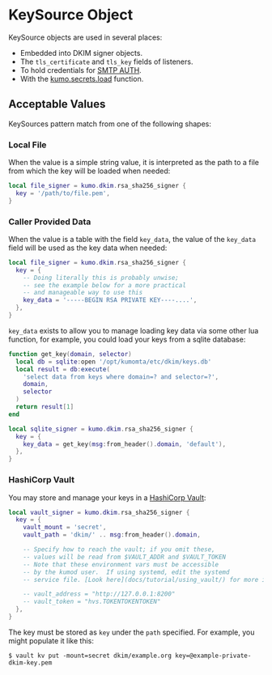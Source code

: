 # KeySource Object

KeySource objects are used in several places:

* Embedded into DKIM signer objects.
* The `tls_certificate` and `tls_key` fields of listeners.
* To hold credentials for [SMTP AUTH](./kumo/make_egress_path/smtp_auth_plain_password.md).
* With the [kumo.secrets.load](kumo.secrets/load.md) function.

## Acceptable Values

KeySources pattern match from one of the following shapes:

### Local File

When the value is a simple string value, it is interpreted as
the path to a file from which the key will be loaded when needed:

```lua
local file_signer = kumo.dkim.rsa_sha256_signer {
  key = '/path/to/file.pem',
}
```

### Caller Provided Data

When the value is a table with the field `key_data`,
the value of the `key_data` field will be used as the key
data when needed:

```lua
local file_signer = kumo.dkim.rsa_sha256_signer {
  key = {
    -- Doing literally this is probably unwise;
    -- see the example below for a more practical
    -- and manageable way to use this
    key_data = '-----BEGIN RSA PRIVATE KEY----....',
  },
}
```

`key_data` exists to allow you to manage loading key data
via some other lua function, for example, you could load
your keys from a sqlite database:

```lua
function get_key(domain, selector)
  local db = sqlite:open '/opt/kumomta/etc/dkim/keys.db'
  local result = db:execute(
    'select data from keys where domain=? and selector=?',
    domain,
    selector
  )
  return result[1]
end

local sqlite_signer = kumo.dkim.rsa_sha256_signer {
  key = {
    key_data = get_key(msg:from_header().domain, 'default'),
  },
}
```

### HashiCorp Vault

You may store and manage your keys in a [HashiCorp
Vault](https://www.hashicorp.com/products/vault):

```lua
local vault_signer = kumo.dkim.rsa_sha256_signer {
  key = {
    vault_mount = 'secret',
    vault_path = 'dkim/' .. msg:from_header().domain,

    -- Specify how to reach the vault; if you omit these,
    -- values will be read from $VAULT_ADDR and $VAULT_TOKEN
    -- Note that these environment vars must be accessible
    -- by the kumod user.  If using systemd, edit the systemd
    -- service file. [Look here](docs/tutorial/using_vault/) for more information

    -- vault_address = "http://127.0.0.1:8200"
    -- vault_token = "hvs.TOKENTOKENTOKEN"
  },
}
```

The key must be stored as `key` under the `path` specified.
For example, you might populate it like this:

```console
$ vault kv put -mount=secret dkim/example.org key=@example-private-dkim-key.pem
```
